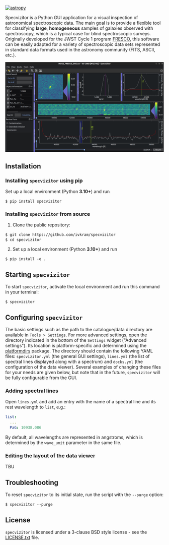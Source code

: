 [![astropy](http://img.shields.io/badge/powered%20by-AstroPy-orange.svg?style=flat)](http://www.astropy.org/)

Specvizitor is a Python GUI application for a visual inspection of astronomical spectroscopic data. The main goal is to provide a flexible tool for classifying **large**, **homogeneous** samples of galaxies observed with spectroscopy, which is a typical case for blind spectroscopic surveys. Originally developed for the JWST Cycle 1 program [FRESCO](https://jwst-fresco.astro.unige.ch), this software can be easily adapted for a variety of spectroscopic data sets represented in standard data formats used in the astronomy community (FITS, ASCII, etc.).

![Specvizitor GUI](https://github.com/ivkram/specvizitor/blob/main/docs/screenshots/specvizitor_gui.png?raw=true "Specvizitor GUI")

## Installation

### Installing `specvizitor` using pip

Set up a local environment (Python **3.10+**) and run

```
$ pip install specvizitor
```

### Installing `specvizitor` from source

1. Clone the public repository:

```
$ git clone https://github.com/ivkram/specvizitor
$ cd specvizitor
```

2. Set up a local environment (Python **3.10+**) and run

```
$ pip install -e .
```

## Starting `specvizitor`
    
To start `specvizitor`, activate the local environment and run this command in your terminal:

```
$ specvizitor
```

## Configuring `specvizitor`

The basic settings such as the path to the catalogue/data directory are available in `Tools > Settings`. For more advanced settings, open the directory indicated in the bottom of the `Settings` widget ("Advanced settings"). Its location is platform-specific and determined using the [platformdirs](https://pypi.org/project/platformdirs/) package. The directory should contain the following YAML files: `specvizitor.yml` (the general GUI settings), `lines.yml` (the list of spectral lines displayed along with a spectrum) and `docks.yml` (the configuration of the data viewer). Several examples of changing these files for your needs are given below, but note that in the future, `specvizitor` will be fully configurable from the GUI.

### Adding spectral lines

Open `lines.yml` and add an entry with the name of a spectral line and its rest wavelength to `list`, e.g.:

```yaml
list:
  ...
  PaG: 10938.086
```

By default, all wavelengths are represented in angstroms, which is determined by the `wave_unit` parameter in the same file.

### Editing the layout of the data viewer

TBU

## Troubleshooting

To reset `specvizitor` to its initial state, run the script with the `--purge` option:

```
$ specvizitor --purge
```

## License

`specvizitor` is licensed under a 3-clause BSD style license - see the [LICENSE.txt](https://github.com/ivkram/specvizitor/blob/main/LICENSE.txt) file.
